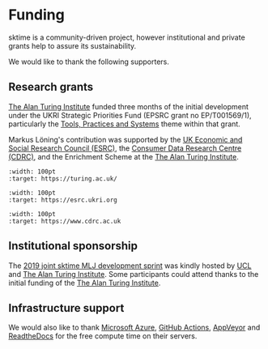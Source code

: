 # Funding

sktime is a community-driven project, however institutional and private grants help to assure its sustainability.

We would like to thank the following supporters.

## Research grants

[The Alan Turing Institute] funded three months of the initial development under the UKRI Strategic
Priorities Fund (EPSRC grant no EP/T001569/1), particularly the [Tools,
Practices and Systems](https://www.turing.ac.uk/events/tools-practices-and-systems-data-science-and-artificial-intelligence-scoping-workshop) theme within that grant.

Markus Löning's contribution was supported by the [UK Economic and Social
Research Council (ESRC)](https://esrc.ukri.org), the [Consumer Data
Research Centre (CDRC)](https://www.cdrc.ac.uk), and the Enrichment
Scheme at the [The Alan Turing Institute].

```{image} ../images/the-alan-turing-institute.png
:width: 100pt
:target: https://turing.ac.uk/
```

```{image} ../images/esrc-ukri.png
:width: 100pt
:target: https://esrc.ukri.org
```

```{image} ../images/cdrc.jpg
:width: 100pt
:target: https://www.cdrc.ac.uk
```

## Institutional sponsorship

The [2019 joint sktime MLJ development sprint](https://github.com/sktime/sktime-workshops/tree/master/previous_workshops/2019_sktime_MLJ_joint_dev_sprint) was kindly hosted by [UCL] and [The Alan Turing Institute]. Some participants could attend thanks to the
initial funding of the [The Alan Turing Institute].

## Infrastructure support

We would also like to thank [Microsoft Azure], [GitHub Actions], [AppVeyor] and [ReadtheDocs] for the free compute time on their servers.

[microsoft azure]: https://azure.microsoft.com/en-gb/services/devops/
[github actions]: https://docs.github.com/en/free-pro-team@latest/actions
[appveyor]: https://www.appveyor.com
[readthedocs]: https://readthedocs.org

[the alan turing institute]: https://turing.ac.uk
[ucl]: https://www.ucl.ac.uk
